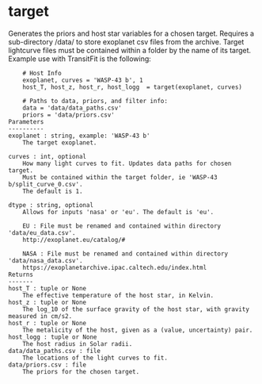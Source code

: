 # target

Generates the priors and host star variables for a chosen target.
Requires a sub-directory /data/ to store exoplanet csv files from the archive.
Target lightcurve files must be contained within a folder by the name of its target.
Example use with TransitFit is the following:
        
        # Host Info
        exoplanet, curves = 'WASP-43 b', 1
        host_T, host_z, host_r, host_logg  = target(exoplanet, curves)
        
        # Paths to data, priors, and filter info:
        data = 'data/data_paths.csv'
        priors = 'data/priors.csv'
    Parameters
    ----------
    exoplanet : string, example: 'WASP-43 b'
        The target exoplanet.
        
    curves : int, optional
        How many light curves to fit. Updates data paths for chosen target.
        Must be contained within the target folder, ie 'WASP-43 b/split_curve_0.csv'.
        The default is 1.
        
    dtype : string, optional
        Allows for inputs 'nasa' or 'eu'. The default is 'eu'.
        
        EU : File must be renamed and contained within directory 'data/eu_data.csv'.
        http://exoplanet.eu/catalog/#
        
        NASA : File must be renamed and contained within directory 'data/nasa_data.csv'.
        https://exoplanetarchive.ipac.caltech.edu/index.html
    Returns
    -------
    host_T : tuple or None
        The effective temperature of the host star, in Kelvin. 
    host_z : tuple or None
        The log_10 of the surface gravity of the host star, with gravity measured in cm/s2. 
    host_r : tuple or None
        The metalicity of the host, given as a (value, uncertainty) pair.
    host_logg : tuple or None
        The host radius in Solar radii.
    data/data_paths.csv : file
        The locations of the light curves to fit.
    data/priors.csv : file
        The priors for the chosen target.
   
